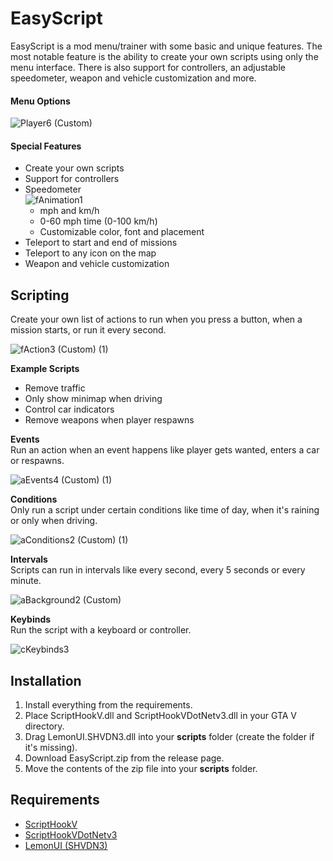 # EasyScript
EasyScript is a mod menu/trainer with some basic and unique features. The most notable feature is the ability to create your own scripts using only the menu interface. There is also support for controllers, an adjustable speedometer, weapon and vehicle customization and more. 

#### Menu Options
![Player6 (Custom)](https://github.com/MN-Creator/EasyScript-Mod-Menu/assets/68109830/c1892b6d-238f-4cef-bd35-b54c4dd7ba2c)


#### Special Features

- Create your own scripts
- Support for controllers
- Speedometer<br>
![fAnimation1](https://github.com/MN-Creator/EasyScript-Mod-Menu/assets/68109830/67eb044e-5bee-487f-ad2a-45f99f16d372)
    - mph and km/h
    - 0-60 mph time (0-100 km/h)
    - Customizable color, font and placement
- Teleport to start and end of missions
- Teleport to any icon on the map
- Weapon and vehicle customization

## Scripting
Create your own list of actions to run when you press a button, when a mission starts, or run it every second.

![fAction3 (Custom) (1)](https://github.com/MN-Creator/EasyScript-Mod-Menu/assets/68109830/64a275e5-63e8-4467-8f68-554600883b37)

**Example Scripts**
- Remove traffic
- Only show minimap when driving
- Control car indicators
- Remove weapons when player respawns

**Events**<br>
Run an action when an event happens like player gets wanted, enters a car or respawns.<br>

![aEvents4 (Custom) (1)](https://github.com/MN-Creator/EasyScript-Mod-Menu/assets/68109830/ed6bd200-eb39-4267-b041-cb1ad284ed31)


**Conditions**<br>
Only run a script under certain conditions like time of day, when it's raining or only when driving.<br>

![aConditions2 (Custom) (1)](https://github.com/MN-Creator/EasyScript-Mod-Menu/assets/68109830/fce0c87f-444b-443a-a64c-879093302111)


**Intervals**<br>
Scripts can run in intervals like every second, every 5 seconds or every minute.<br>

![aBackground2 (Custom)](https://github.com/MN-Creator/EasyScript-Mod-Menu/assets/68109830/af157064-3e2c-4848-8860-96201e7a822f)

**Keybinds**<br>
Run the script with a keyboard or controller.<br>

![cKeybinds3](https://github.com/MN-Creator/EasyScript-Mod-Menu/assets/68109830/10bb5ffd-baf2-434a-99d9-6b10a235d053)


## Installation

1. Install everything from the requirements.
2. Place ScriptHookV.dll and ScriptHookVDotNetv3.dll in your GTA V directory.
3. Drag LemonUI.SHVDN3.dll into your **scripts** folder (create the folder if it's missing).
4. Download EasyScript.zip from the release page.
5. Move the contents of the zip file into your **scripts** folder.

## Requirements

- [ScriptHookV](http://www.dev-c.com/gtav/scripthookv/)
- [ScriptHookVDotNetv3](https://github.com/scripthookvdotnet/scripthookvdotnet/releases)
- [LemonUI (SHVDN3)](https://github.com/LemonUIbyLemon/LemonUI/releases)

